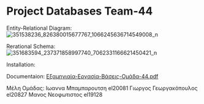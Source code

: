 # Project Databases Team-44
Entity-Relational Diagram:
![351538236_826380015677767_1066245636714549008_n](https://github.com/georgegeo248/Project_Databases_Team_44/assets/74141049/0209b817-af36-4049-b294-889e2683f54b)




Rerational Schema:
![351683594_237371858997740_7062331166621450421_n](https://github.com/georgegeo248/Project_Databases_Team_44/assets/74141049/4f431b36-794c-4d4c-929f-e3adde484d47)




Installation:

Documentaion:
[Εξαμηνιαία-Εργασία-Βάσεις-Ομάδα-44.pdf](https://github.com/georgegeo248/Project_Databases_Team_44/files/11646589/-.-.-.-44.pdf)

Μέλη Ομάδας:
Ιωαννα Μπαμπαρουτση el20081
Γιωργος Γεωργακόπουλος el20827
Μανος Νεοφωτιστος el19128
